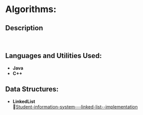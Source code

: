 <h1>Algorithms:</h1>



<h2>Description</h2>

<br />


<h2>Languages and Utilities Used:</h2>

- <b>Java</b> 
- <b>C++</b>

<h2>Data Structures:</h2>

- <b>LinkedList</b>
         <br />
       🧩[Student-information-system---linked-list--implementation](https://github.com/Orine99/Algorithms-Practice/tree/main/student-information-system---linked-list--implementation---java---data-structures--orine-stephenson%20(1))


<!--
<h2>Environments Used </h2>

- <b>Windows 10</b> (21H2)


<h2>Program walk-through:</h2>

<p align="center">
      Launch the utility: <br/>
      <img src="https://i.imgur.com/62TgaWL.png" height="80%" width="80%" alt="Disk Sanitization Steps"/>
      <br />
      <br />
</p>
-->
<!--
 ```diff
- text in red
+ text in green
! text in orange
# text in gray
@@ text in purple (and bold)@@
```
--!>
